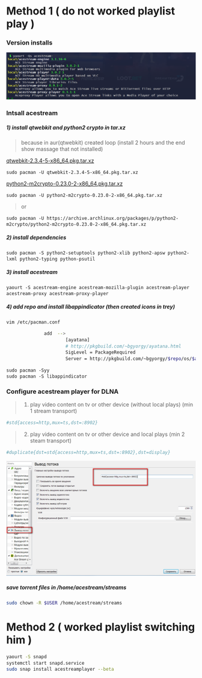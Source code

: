 # Method 1 ( do not worked playlist play )

### Version installs
![](https://github.com/sanekmihailow/My_guide_instructions/blob/master/images/acestream_version.png)

### Intsall acestream
##### 1) install qtwebkit and python2 crypto in tar.xz 
> because in aur(qtwebkit) created loop (install 2 hours and the end show massage that not installed)

[qtwebkit-2.3.4-5-x86_64.pkg.tar.xz](https://drive.google.com/open?id=1Fq7yscyUzmdkF09oBQEkCyCKfbndBL5f)
```nginx
sudo pacman -U qtwebkit-2.3.4-5-x86_64.pkg.tar.xz
```
[python2-m2crypto-0.23.0-2-x86_64.pkg.tar.xz](https://drive.google.com/open?id=1r122pI46Zg2kjPiNtjF2AsuOgpgB9Apk)
```nginx
sudo pacman -U python2-m2crypto-0.23.0-2-x86_64.pkg.tar.xz
```
> or
```nginx
sudo pacman -U https://archive.archlinux.org/packages/p/python2-m2crypto/python2-m2crypto-0.23.0-2-x86_64.pkg.tar.xz
```
##### 2) install dependencies
```nginx
sudo pacman -S python2-setuptools python2-xlib python2-apsw python2-lxml python2-typing python-psutil
```

##### 3) install acestream
```nginx
yaourt -S acestream-engine acestream-mozilla-plugin acestream-player acestream-proxy acestream-proxy-player
```

##### 4) add repo and install libappindicator (then created icons in trey)
```nginx
vim /etc/pacman.conf 
```
```bash
              add  --> 
                      [ayatana]
                      # http://pkgbuild.com/~bgyorgy/ayatana.html
                      SigLevel = PackageRequired
                      Server = http://pkgbuild.com/~bgyorgy/$repo/os/$arch
```                  
```nginx
sudo pacman -Syy
sudo pacman -S libappindicator
```
### Configure acestream player for DLNA
> 1) play video content on tv or other device (without local plays) (min 1 stream transport)
```bash
#std{access=http,mux=ts,dst=:8902}
```
> 2) play video content on tv or other device and local plays (min 2 steam transport)
```bash
#duplicate{dst=std{access=http,mux=ts,dst=:8902},dst=display}
```
![](https://github.com/sanekmihailow/My_guide_instructions/blob/master/images/acestream_transport_dlna.png)

##### save torrent files in /home/acestream/streams
```bash
sudo chown -R $USER /home/acestream/streams
```

# Method 2 ( worked playlist switching him )
```bash
yaourt -S snapd
systemctl start snapd.service
sudo snap install acestreamplayer --beta
```
